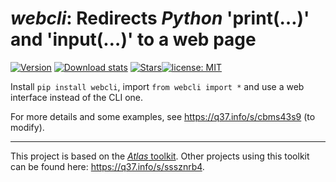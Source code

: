 # *webcli*: Redirects *Python* 'print(…)' and 'input(…)' to a web page

[![Version](https://img.shields.io/pypi/v/webcli?color=90b4ed&label=PyPi)](https://q37.info/s/xhgwkn7v) [![Download stats](https://img.shields.io/pypi/dm/webcli.svg)](https://pypistats.org/packages/webcli) [![Stars](https://img.shields.io/github/stars/epeios-q37/webcli-python.svg?style=social)](https://github.com/epeios-q37/webcli-python)[![license: MIT](https://img.shields.io/github/license/epeios-q37/webcli-python)](https://github.com/epeios-q37/webcli-python/blob/master/LICENSE)

Install `pip install webcli`, import `from webcli import *` and use a web interface instead of the CLI one.

For more details and some examples, see <https://q37.info/s/cbms43s9> (to modify).

---

This project is based on the [*Atlas* toolkit](https://atlastk.org). Other projects using this toolkit can be found here: <https://q37.info/s/sssznrb4>.
